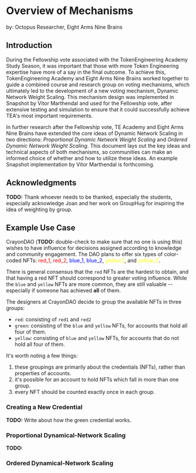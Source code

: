 # Overview of Mechanisms 
by: Octopus
Researcher, Eight Arms Nine Brains

## Introduction

During the Fellowship vote associated with the TokenEngineering Academy Study Season, it was important that those with more Token Engineering expertise have more of a say in the final outcome. To achieve this, TokenEngineering Academy and Eight Arms Nine Brains worked together to guide a combined course and research group on voting mechanisms, which ultimately led to the development of a new voting mechanism, Dynamic Network Weight Scaling. This mechanism design was implemented in Snapshot by Vitor Marthendal and used for the Fellowship vote, after extensive testing and simulation to ensure that it could successfully achieve TEA's most important requirements.

In further research after the Fellowship vote, TE Academy and Eight Arms Nine Brains have extended the core ideas of Dynamic Network Scaling in two directions: *Proportional Dynamic Network Weight Scaling* and *Ordered Dynamic Network Weight Scaling*. This document lays out the key ideas and technical aspects of both mechanisms, so communities can make an informed choice of whether and how to utilize these ideas. An example Snapshot implementation by Vitor Marthendal is forthcoming. 

## Acknowledgments 

**TODO:** Thank whoever needs to be thanked, especially the students, especially acknowledge Joan and her work on GroupHug for inspiring the idea of weighting by group. 

## Example Use Case

CrayonDAO (**TODO:** double-check to make sure that no one is using this) wishes to have influence for decisions assigned according to knowledge and community engagement. The DAO plans to offer six types of color-coded NFTs: <span style="color:red">red_1</span>, <span style="color:red">red_2</span>, <span style="color:blue">blue_1</span>, <span style="color:blue">blue_2</span>, <span style="color:yellow">yellow_1</span>, and <span style="color:yellow">yellow_2</span>.

There is general consensus that the `red` NFTs are the hardest to obtain, and that having a red NFT should correspond to greater voting influence. While the `blue` and `yellow` NFTs are more common, they are still valuable -- especially if someone has achieved **all** of them. 

The designers at CrayonDAO decide to group the available NFTs in three groups:
* `red`: consisting of `red1` and `red2`
* `green`: consisting of the `blue` and `yellow` NFTs, for accounts that hold all four of them. 
* `yellow`: consisting of `blue` and `yellow` NFTs, for accounts that do not hold all four of them. 

It's worth noting a few things:
1.  these groupings are primarily about the credentials (NFTs), rather than properties of accounts. 
2. it's possible for an account to hold NFTs which fall in more than one group. 
3. every NFT should be counted exactly once in each group. 

### Creating a New Credential

**TODO:** Write about how the green credential works.

### Proportional Dynamical-Network Scaling

**TODO:** 

### Ordered Dynamical-Network Scaling
 

